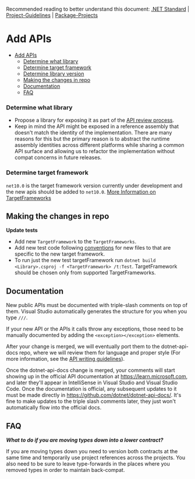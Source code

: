 Recommended reading to better understand this document:
[.NET Standard](https://github.com/dotnet/standard/blob/master/docs/faq.md)
| [Project-Guidelines](project-guidelines.md)
| [Package-Projects](package-projects.md)

# Add APIs

- [Add APIs](#add-apis)
    - [Determine what library](#determine-what-library)
    - [Determine target framework](#determine-target-framework)
    - [Determine library version](#determine-library-version)
  - [Making the changes in repo](#making-the-changes-in-repo)
  - [Documentation](#documentation)
  - [FAQ](#faq)

### Determine what library

- Propose a library for exposing it as part of the [API review process](https://aka.ms/apireview).
- Keep in mind the API might be exposed in a reference assembly that
doesn't match the identity of the implementation. There are many reasons for this but
the primary reason is to abstract the runtime assembly identities across
different platforms while sharing a common API surface and allowing us to refactor
the implementation without compat concerns in future releases.

### Determine target framework

`net10.0` is the target framework version currently under development and the new apis
should be added to `net10.0`. [More Information on TargetFrameworks](https://learn.microsoft.com/dotnet/standard/frameworks)

## Making the changes in repo

**Update tests**
  - Add new `TargetFramework` to the ```TargetFrameworks```.
  - Add new test code following [conventions](project-guidelines.md#code-file-naming-conventions) for new files to that are specific to the new target framework.
  - To run just the new test targetFramework run `dotnet build <Library>.csproj -f <TargetFramework> /t:Test`. TargetFramework should be chosen only from supported TargetFrameworks.

## Documentation

New public APIs must be documented with triple-slash comments on top of them. Visual Studio automatically generates the structure for you when you type `///`.

If your new API or the APIs it calls throw any exceptions, those need to be manually documented by adding the `<exception></exception>` elements.

After your change is merged, we will eventually port them to the dotnet-api-docs repo, where we will review them for language and proper style (For more information, see the [API writing guidelines](https://github.com/dotnet/dotnet-api-docs/wiki)).

Once the dotnet-api-docs change is merged, your comments will start showing up in the official API documentation at https://learn.microsoft.com, and later they'll appear in IntelliSense in Visual Studio and Visual Studio Code.
Once the documentation is official, any subsequent updates to it must be made directly in https://github.com/dotnet/dotnet-api-docs/. It's fine to make updates to the triple slash comments later, they just won't automatically flow into the official docs.

## FAQ

_**What to do if you are moving types down into a lower contract?**_

If you are moving types down you need to version both contracts at the same time and temporarily use
project references across the projects. You also need to be sure to leave type-forwards in the places
where you removed types in order to maintain back-compat.
